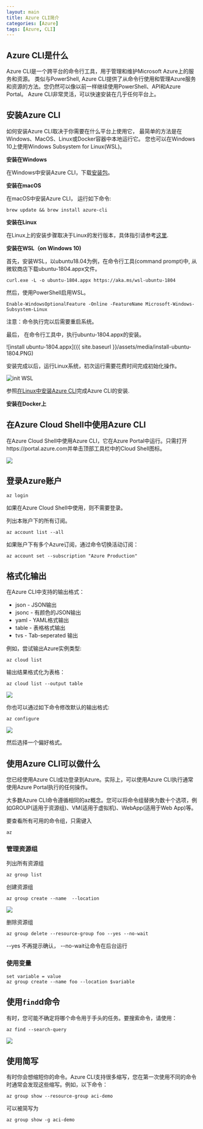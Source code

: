 ```yaml
---
layout: main
title: Azure CLI简介
categories: [Azure]
tags: [Azure, CLI]
---
```


## Azure CLI是什么

Azure CLI是一个跨平台的命令行工具，用于管理和维护Microsoft Azure上的服务和资源。
类似与PowerShell, Azure CLI提供了从命令行使用和管理Azure服务和资源的方法。您仍然可以像以前一样继续使用PowerShell、API和Azure Portal。
Azure CLI非常灵活，可以快速安装在几乎任何平台上。

## 安装Azure CLI
如何安装Azure CLI取决于你需要在什么平台上使用它， 最简单的方法是在Windows、MacOS、Linux或Docker容器中本地运行它。
您也可以在Windows 10上使用Windows Subsystem for Linux(WSL)。

**安装在Windows**

在Windows中安装Azure CLI，下载[安装包](https://aka.ms/installazurecliwindows)。

**安装在macOS**  

在macOS中安装Azure CLI， 运行如下命令:
```
brew update && brew install azure-cli
```

**安装在Linux**

在Linux上的安装步骤取决于Linux的发行版本，具体指引请参考[这里](https://docs.microsoft.com/en-us/cli/azure/install-azure-cli-apt?view=azure-cli-latest).

**安装在WSL（on Windows 10)**

首先，安装WSL，以ubuntu18.04为例，在命令行工具(command prompt)中, 从微软商店下载ubuntu-1804.appx文件。
```
curl.exe -L -o ubuntu-1804.appx https://aka.ms/wsl-ubuntu-1804
```
然后，使用PowerShell启用WSL。
```
Enable-WindowsOptionalFeature -Online -FeatureName Microsoft-Windows-Subsystem-Linux
```
注意：命令执行完以后需要重启系统。

最后， 在命令行工具中，执行ubuntu-1804.appx的安装。

![install ubuntu-1804.appx]({{ site.baseurl }}/assets/media/install-ubuntu-1804.PNG)

安装完成以后，运行Linux系统，初次运行需要花费时间完成初始化操作。

![init WSL](https://raw.githubusercontent.com/7788wangzi/azure/master/media/init-wsl.PNG)

参照[在Linux中安装Azure CLI](https://docs.microsoft.com/en-us/cli/azure/install-azure-cli-apt?view=azure-cli-latest)完成Azure CLI的安装.

**安装在Docker上**

## 在Azure Cloud Shell中使用Azure CLI    

在Azure Cloud Shell中使用Azure CLI，它在Azure Portal中运行。只需打开https://portal.azure.com并单击顶部工具栏中的Cloud Shell图标。

![](https://raw.githubusercontent.com/7788wangzi/azure/master/media/image-25.png)

## 登录Azure账户
```
az login
```

如果在Azure Cloud Shell中使用，则不需要登录。

列出本账户下的所有订阅。

```
az account list --all
```

如果账户下有多个Azure订阅，通过命令切换活动订阅：

```
az account set --subscription "Azure Production"
```

## 格式化输出

在Azure CLI中支持的输出格式：

- json - JSON输出
- jsonc - 有颜色的JSON输出
- yaml - YAML格式输出
- table - 表格格式输出
- tvs - Tab-seperated 输出

例如，尝试输出Azure实例类型:

```
az cloud list
```

输出结果格式化为表格：

```
az cloud list --output table
```

![](https://raw.githubusercontent.com/7788wangzi/azure/master/media/image-29.png)


你也可以通过如下命令修改默认的输出格式:
```
az configure
```

![](https://raw.githubusercontent.com/7788wangzi/azure/master/media/image-30.png)

然后选择一个偏好格式。


## 使用Azure CLI可以做什么

您已经使用Azure CLI成功登录到Azure。实际上，可以使用Azure CLI执行通常使用Azure Portal执行的任何操作。

大多数Azure CLI命令遵循相同的az概念。您可以将命令组替换为数十个选项，例如GROUP(适用于资源组)、VM(适用于虚拟机)、WebApp(适用于Web App)等。

要查看所有可用的命令组，只需键入

```
az
```

### 管理资源组

列出所有资源组
```
az group list
```

创建资源组
```
az group create --name  --location 
```

![](https://raw.githubusercontent.com/7788wangzi/azure/master/media/image-32.png)

删除资源组

```
az group delete --resource-group foo --yes --no-wait
```

--yes 不再提示确认， --no-wait让命令在后台运行

### 使用变量

```
set variable = value
az group create --name foo --location $variable
```

## 使用`find`d命令

有时，您可能不确定将哪个命令用于手头的任务。要搜索命令，请使用：

```
az find --search-query 
```

![](https://raw.githubusercontent.com/7788wangzi/azure/master/media/image-33.png)

## 使用简写
有时你会想缩短你的命令。Azure CLI支持很多缩写，您在第一次使用不同的命令时通常会发现这些缩写。例如，以下命令：

```
az group show --resource-group aci-demo
```

可以被简写为
```
az group show -g aci-demo
```
